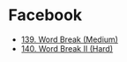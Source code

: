# Facebook

* [139. Word Break \(Medium\)](https://leetcode.com/problems/word-break/)
* [140. Word Break II \(Hard\)](https://leetcode.com/problems/word-break-ii/)

